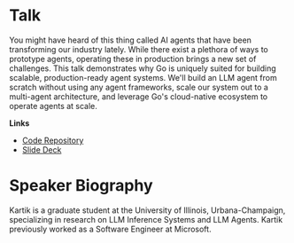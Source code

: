 # Talk
You might have heard of this thing called AI agents that have been transforming our industry lately. While there exist a plethora of ways to prototype agents, operating these in production brings a new set of challenges. This talk demonstrates why Go is uniquely suited for building scalable, production-ready agent systems. We'll build an LLM agent from scratch without using any agent frameworks, scale our system out to a multi-agent architecture, and leverage Go's cloud-native ecosystem to operate agents at scale.

**Links**
- [Code Repository](https://github.com/kartikx/gophercon-2025-go-agent)
- [Slide Deck](https://github.com/kartikx/gophercon-2025-go-agent/presentation.pdf)

# Speaker Biography
Kartik is a graduate student at the University of Illinois, Urbana-Champaign, specializing in research on LLM Inference Systems and LLM Agents. Kartik previously worked as a Software Engineer at Microsoft.
